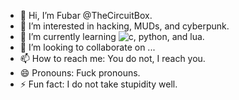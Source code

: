 - 👋 Hi, I’m Fubar @TheCircuitBox.
- 👀 I’m interested in hacking, MUDs, and cyberpunk.
- 🌱 I’m currently learning ![c](https://img.shields.io/badge/C-00599C?style=for-the-badge&logo=c&logoColor=white), python, and lua.
- 💞️ I’m looking to collaborate on ...
- 📫 How to reach me: You do not, I reach you.
- 😄 Pronouns: Fuck pronouns.
- ⚡ Fun fact: I do not take stupidity well.

<!---
TheCircuitBox/TheCircuitBox is a ✨ special ✨ repository because its `README.md` (this file) appears on your GitHub profile.
You can click the Preview link to take a look at your changes.
--->
